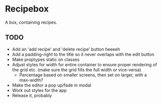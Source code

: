 # Recipebox
A box, containing recipes.

## TODO
* Add an 'add recipe' and 'delete recipe' button heeeeh
* Add a padding-right to the title so it never overlaps with the edit button
* Make proptypes static on classes
* Adjust styles for width for entire container to ensure proper rendering of the grid etc. (make sure the grid fills the full width or vice-versa)
  * Percentage based on smaller screens, then set on larger, with a max-width?
* Make the editor a pop up/fade in modal
* Work out styles for the app
* Release it, probably
